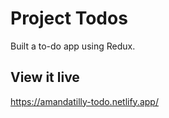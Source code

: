 # Project Todos

Built a to-do app using Redux.

## View it live

https://amandatilly-todo.netlify.app/
